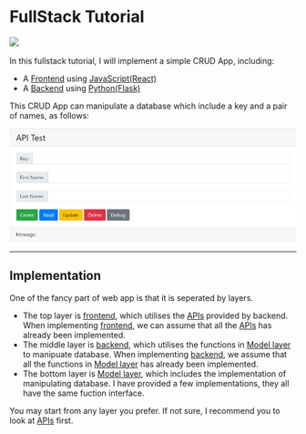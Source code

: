 # FullStack Tutorial

[![](https://img.shields.io/badge/managed%20by-ppm-red)](https://jiangyiqun.github.io/ppm/)

In this fullstack tutorial, I will implement a simple CRUD App, including:
- A [Frontend](https://jiangyiqun.github.io/fullstack_tutorial/) using [JavaScript(React)](https://reactjs.org/)
- A [Backend](./docs/README.md) using [Python(Flask)](https://flask.palletsprojects.com/en/1.1.x/)

This CRUD App can manipulate a database which include a key and a pair of names, as follows:

![](./docs/Screenshot.png)
___

## Implementation

One of the fancy part of web app is that it is seperated by layers.

- The top layer is [frontend](./frontend), which utilises the [APIs](./docs) provided by backend. When implementing [frontend](./frontend), we can assume that all the [APIs](./docs) has already been implemented.
- The middle layer is [backend](./backend), which utilises the functions in [Model layer](./backend/dbms) to manipuate database. When implementing [backend](./backend), we assume that all the functions in [Model layer](./backend/dbms) has already been implemented.
- The bottom layer is [Model layer](./backend/dbms), which includes the implementation of manipulating database. I have provided a few implementations, they all have the same fuction interface.

You may start from any layer you prefer. If not sure, I recommend you to look at [APIs](./docs) first.